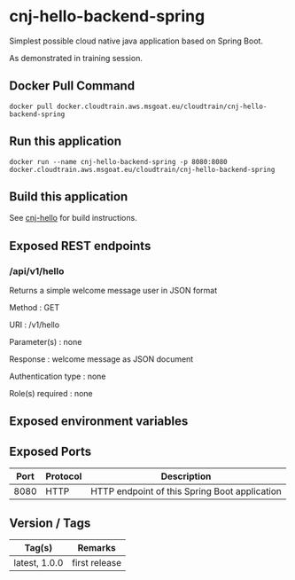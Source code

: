 # cnj-hello-backend-spring

Simplest possible cloud native java application based on Spring Boot.

As demonstrated in training session.

## Docker Pull Command
`docker pull docker.cloudtrain.aws.msgoat.eu/cloudtrain/cnj-hello-backend-spring`

## Run this application 

``` 
docker run --name cnj-hello-backend-spring -p 8080:8080 docker.cloudtrain.aws.msgoat.eu/cloudtrain/cnj-hello-backend-spring
```

## Build this application 

See [cnj-hello](../README.md) for build instructions.

## Exposed REST endpoints

### /api/v1/hello

Returns a simple welcome message user in JSON format

Method
: GET

URI
: /v1/hello

Parameter(s)
: none

Response
: welcome message as JSON document

Authentication type
: none

Role(s) required
: none


## Exposed environment variables

## Exposed Ports

| Port | Protocol | Description |
| --- | --- | --- |
| 8080 | HTTP | HTTP endpoint of this Spring Boot application | 
 
## Version / Tags

| Tag(s) | Remarks |
| --- | --- |
| latest, 1.0.0 | first release |
